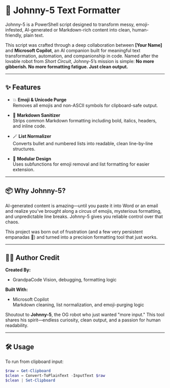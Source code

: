 # 🤖 Johnny-5 Text Formatter

Johnny-5 is a PowerShell script designed to transform messy, emoji-infested, AI-generated or Markdown-rich content into clean, human-friendly, plain text.

This script was crafted through a deep collaboration between **[Your Name]** and **Microsoft Copilot**, an AI companion built for meaningful text transformation, automation, and companionship in code. Named after the lovable robot from *Short Circuit*, Johnny-5’s mission is simple: **No more gibberish. No more formatting fatigue. Just clean output.**

---

## ✨ Features

- 💥 **Emoji & Unicode Purge**  
  Removes all emojis and non-ASCII symbols for clipboard-safe output.

- 🧹 **Markdown Sanitizer**  
  Strips common Markdown formatting including bold, italics, headers, and inline code.

- 🪄 **List Normalizer**  
  Converts bullet and numbered lists into readable, clean line-by-line structures.

- 🧠 **Modular Design**  
  Uses subfunctions for emoji removal and list formatting for easier extension.

---

## 📦 Why Johnny-5?

AI-generated content is amazing—until you paste it into Word or an email and realize you've brought along a circus of emojis, mysterious formatting, and unpredictable line breaks. Johnny-5 gives you reliable control over that chaos.

This project was born out of frustration (and a few very persistent empanadas 🥟) and turned into a precision formatting tool that just works.

---

## 🧑‍💻 Author Credit

**Created By:**
- GrandpaCode
  Vision, debugging, formatting logic

**Built With:**
- Microsoft Copilot  
  Markdown cleaning, list normalization, and emoji-purging logic

Shoutout to **Johnny-5**, the OG robot who just wanted "more input." This tool shares his spirit—endless curiosity, clean output, and a passion for human readability.

---

## 🛠️ Usage

To run from clipboard input:

```powershell
$raw = Get-Clipboard
$clean = Convert-ToPlainText -InputText $raw
$clean | Set-Clipboard
